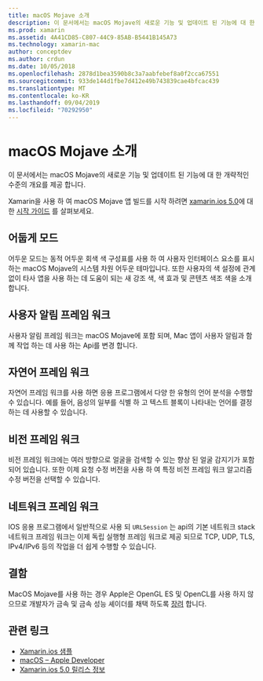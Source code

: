 ```yaml
---
title: macOS Mojave 소개
description: 이 문서에서는 macOS Mojave의 새로운 기능 및 업데이트 된 기능에 대 한 개략적인 수준의 개요를 제공 합니다.
ms.prod: xamarin
ms.assetid: 4A41CD85-C807-44C9-85AB-B5441B145A73
ms.technology: xamarin-mac
author: conceptdev
ms.author: crdun
ms.date: 10/05/2018
ms.openlocfilehash: 2878d1bea3590b8c3a7aabfebef8a0f2cca67551
ms.sourcegitcommit: 933de144d1fbe7d412e49b743839cae4bfcac439
ms.translationtype: MT
ms.contentlocale: ko-KR
ms.lasthandoff: 09/04/2019
ms.locfileid: "70292950"
---
```

# <a name="introduction-to-macos-mojave"></a>macOS Mojave 소개

이 문서에서는 macOS Mojave의 새로운 기능 및 업데이트 된 기능에 대 한 개략적인 수준의 개요를 제공 합니다.

Xamarin을 사용 하 여 macOS Mojave 앱 빌드를 시작 하려면 [xamarin.ios 5.0](https://github.com/xamarin/release-notes-archive/blob/master/release-notes/mac/xamarin.mac_5/xamarin.mac_5.0.md)에 대 한 [시작 가이드](~/mac/platform/introduction-to-macos-mojave/get-started.md) 를 살펴보세요.

## <a name="dark-mode"></a>어둡게 모드

어두운 모드는 동적 어두운 회색 색 구성표를 사용 하 여 사용자 인터페이스 요소를 표시 하는 macOS Mojave의 시스템 차원 어두운 테마입니다. 또한 사용자의 색 설정에 관계 없이 타사 앱을 사용 하는 데 도움이 되는 새 강조 색, 색 효과 및 콘텐츠 색조 색을 소개 합니다.

## <a name="user-notifications-framework"></a>사용자 알림 프레임 워크

사용자 알림 프레임 워크는 macOS Mojave에 포함 되며, Mac 앱이 사용자 알림과 함께 작업 하는 데 사용 하는 Api를 변경 합니다.

## <a name="natural-language-framework"></a>자연어 프레임 워크

자연어 프레임 워크를 사용 하면 응용 프로그램에서 다양 한 유형의 언어 분석을 수행할 수 있습니다. 예를 들어, 음성의 일부를 식별 하 고 텍스트 블록이 나타내는 언어를 결정 하는 데 사용할 수 있습니다.

## <a name="vision-framework"></a>비전 프레임 워크

비전 프레임 워크에는 여러 방향으로 얼굴을 검색할 수 있는 향상 된 얼굴 감지기가 포함 되어 있습니다. 또한 이제 요청 수정 버전을 사용 하 여 특정 비전 프레임 워크 알고리즘 수정 버전을 선택할 수 있습니다.

## <a name="network-framework"></a>네트워크 프레임 워크

IOS 응용 프로그램에서 일반적으로 사용 되 `URLSession` 는 api의 기본 네트워크 stack 네트워크 프레임 워크는 이제 독립 실행형 프레임 워크로 제공 되므로 TCP, UDP, TLS, IPv4/IPv6 등의 작업을 더 쉽게 수행할 수 있습니다.

## <a name="deprecations"></a>결함

MacOS Mojave를 사용 하는 경우 Apple은 OpenGL ES 및 OpenCL를 사용 하지 않으므로 개발자가 금속 및 금속 성능 셰이더를 채택 하도록 [장려](https://developer.apple.com/macos/whats-new/) 합니다.

## <a name="related-links"></a>관련 링크

- [Xamarin.ios 샘플](https://docs.microsoft.com/samples/browse/?products=xamarin&term=Xamarin.Mac)
- [macOS – Apple Developer](https://developer.apple.com/macos/)
- [Xamarin.ios 5.0 릴리스 정보](https://docs.microsoft.com/xamarin/mac/release-notes/5/5.0/)
